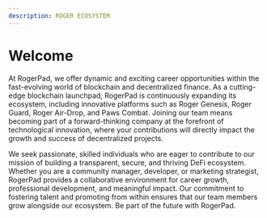 ```yaml
---
description: ROGER ECOSYSTEM
---
```


# Welcome

At RogerPad, we offer dynamic and exciting career opportunities within the fast-evolving world of blockchain and decentralized finance. As a cutting-edge blockchain launchpad, RogerPad is continuously expanding its ecosystem, including innovative platforms such as Roger Genesis, Roger Guard, Roger Air-Drop, and Paws Combat. Joining our team means becoming part of a forward-thinking company at the forefront of technological innovation, where your contributions will directly impact the growth and success of decentralized projects.

We seek passionate, skilled individuals who are eager to contribute to our mission of building a transparent, secure, and thriving DeFi ecosystem. Whether you are a community manager, developer, or marketing strategist, RogerPad provides a collaborative environment for career growth, professional development, and meaningful impact. Our commitment to fostering talent and promoting from within ensures that our team members grow alongside our ecosystem. Be part of the future with RogerPad.
